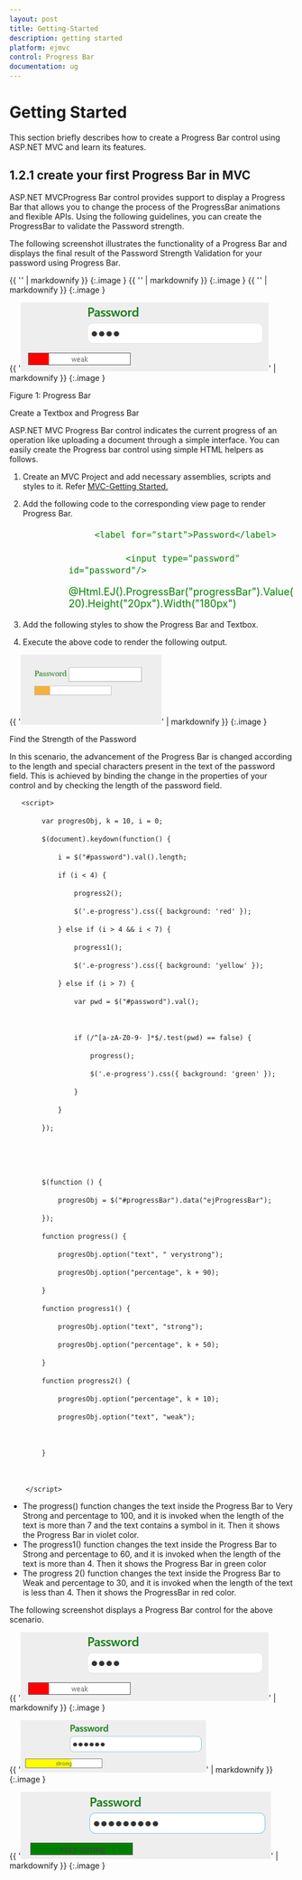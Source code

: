 ```yaml
---
layout: post
title: Getting-Started
description: getting started
platform: ejmvc
control: Progress Bar
documentation: ug
---
```


# Getting Started

This section briefly describes how to create a Progress Bar control using ASP.NET MVC and learn its features.

## 1.2.1 create your first Progress Bar in MVC

ASP.NET MVCProgress Bar control provides support to display a Progress Bar that allows you to change the process of the ProgressBar animations and flexible APIs. Using the following guidelines, you can create the ProgressBar to validate the Password strength.

The following screenshot illustrates the functionality of a Progress Bar and displays the final result of the Password Strength Validation for your password using Progress Bar.

{{ '![](Getting-Started_images/Getting-Started_img1.png)' | markdownify }}
{:.image }
{{ '![](Getting-Started_images/Getting-Started_img2.png)' | markdownify }}
{:.image }
{{ '![](Getting-Started_images/Getting-Started_img3.png)' | markdownify }}
{:.image }


{{ '![](Getting-Started_images/Getting-Started_img4.png)' | markdownify }}
{:.image }


Figure 1: Progress Bar

Create a Textbox and Progress Bar

ASP.NET MVC Progress Bar control indicates the current progress of an operation like uploading a document through a simple interface. You can easily create the Progress bar control using simple HTML helpers as follows.

1. Create an MVC Project and add necessary assemblies, scripts and styles to it. 
Refer [MVC-Getting Started.](http://help.syncfusion.com/ug/js/Documents/gettingstartedwithmv.htm)



2. Add the following code to the corresponding view page to render Progress Bar.



<div class="start" >

         <label for="start">Password</label>

               <input type="password" id="password"/>

  @Html.EJ().ProgressBar("progressBar").Value(20).Height("20px").Width("180px") 

 </div>



3. Add the following styles to show the Progress Bar and Textbox.



 <style>

 .start {

            margin-left: 105px;

            color: green;

            font-size: 18px;

        }

.control {

            margin-bottom: 5px;

             margin-left: 230px;

        }

 #progressBar

   {

    margin-top: 10px;

   }

</style>



4. Execute the above code to render the following output. 



{{ '![C:/Users/Gopal Lakshmanan/Desktop/dialog concept and features/prodefault.PNG](Getting-Started_images/Getting-Started_img5.png)' | markdownify }}
{:.image }


Find the Strength of the Password

In this scenario, the advancement of the Progress Bar is changed according to the length and special characters present in the text of the password field. This is achieved by binding the change in the properties of your control and by checking the length of the password field.


       <script> 

            var progresObj, k = 10, i = 0;

            $(document).keydown(function() {

                i = $("#password").val().length;

                if (i < 4) {

                    progress2();

                    $('.e-progress').css({ background: 'red' });

                } else if (i > 4 && i < 7) {

                    progress1();

                    $('.e-progress').css({ background: 'yellow' });

                } else if (i > 7) {

                    var pwd = $("#password").val();



                    if (/^[a-zA-Z0-9- ]*$/.test(pwd) == false) {

                        progress();

                        $('.e-progress').css({ background: 'green' });

                    }

                }

            });





            $(function () {

                progresObj = $("#progressBar").data("ejProgressBar");       

            });

            function progress() {

                progresObj.option("text", " verystrong");

                progresObj.option("percentage", k + 90);

            }

            function progress1() {

                progresObj.option("text", "strong");

                progresObj.option("percentage", k + 50);

            }

            function progress2() {

                progresObj.option("percentage", k + 10);

                progresObj.option("text", "weak");  



            }



        </script>



* The progress() function changes the text inside the Progress Bar to Very Strong and percentage to 100, and it is invoked when the length of the text is more than 7 and the text contains a symbol in it. Then it shows the Progress Bar in violet color.
* The progress1() function changes the text inside the Progress Bar to Strong and percentage to 60, and it is invoked when the length of the text is more than 4. Then it shows the Progress Bar in green color
* The progress 2() function changes the text inside the Progress Bar to Weak and percentage to 30, and it is invoked when the length of the text is less than 4. Then it shows the ProgressBar in red color.

The following screenshot displays a Progress Bar control for the above scenario.



{{ '![](Getting-Started_images/Getting-Started_img6.png)' | markdownify }}
{:.image }


{{ '![](Getting-Started_images/Getting-Started_img7.png)' | markdownify }}
{:.image }


{{ '![C:/Users/Arulraj/Desktop/Untitled-4.png](Getting-Started_images/Getting-Started_img8.png)' | markdownify }}
{:.image }




